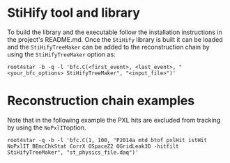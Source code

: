 StiHify tool and library
========================

To build the library and the executable follow the installation instructions in
the project's README.md. Once the `StiHify` library is built it can be loaded
and the `StiHifyTreeMaker` can be added to the reconstruction chain by using the
`StiHifyTreeMaker` option as:

    root4star -b -q -l 'bfc.C(<first_event>, <last_event>, "<your_bfc_options> StiHifyTreeMaker", "<input_file>")'


Reconstruction chain examples
=============================

Note that in the following example the PXL hits are excluded from tracking
by using the `NoPxlIT`option.

    root4star -q -b -l 'bfc.C(1, 100, "P2014a mtd btof pxlHit istHit NoPxlIT BEmcChkStat CorrX OSpaceZ2 OGridLeak3D -hitfilt StiHifyTreeMaker", "st_physics_file.daq")'
